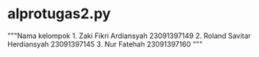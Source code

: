 # alprotugas2.py
"""Nama kelompok 1. Zaki Fikri Ardiansyah 23091397149 2. Roland Savitar Herdiansyah 23091397145 3. Nur Fatehah 23091397160 """
